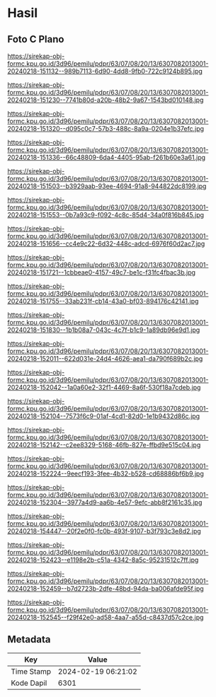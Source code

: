 # Hasil

## Foto C Plano

https://sirekap-obj-formc.kpu.go.id/3d96/pemilu/pdpr/63/07/08/20/13/6307082013001-20240218-151132--989b7113-6d90-4dd8-9fb0-722c9124b895.jpg

https://sirekap-obj-formc.kpu.go.id/3d96/pemilu/pdpr/63/07/08/20/13/6307082013001-20240218-151230--7741b80d-a20b-48b2-9a67-1543bd010148.jpg

https://sirekap-obj-formc.kpu.go.id/3d96/pemilu/pdpr/63/07/08/20/13/6307082013001-20240218-151320--d095c0c7-57b3-488c-8a9a-0204e1b37efc.jpg

https://sirekap-obj-formc.kpu.go.id/3d96/pemilu/pdpr/63/07/08/20/13/6307082013001-20240218-151336--66c48809-6da4-4405-95ab-f261b60e3a61.jpg

https://sirekap-obj-formc.kpu.go.id/3d96/pemilu/pdpr/63/07/08/20/13/6307082013001-20240218-151503--b3929aab-93ee-4694-91a8-944822dc8199.jpg

https://sirekap-obj-formc.kpu.go.id/3d96/pemilu/pdpr/63/07/08/20/13/6307082013001-20240218-151553--0b7a93c9-f092-4c8c-85d4-34a0f816b845.jpg

https://sirekap-obj-formc.kpu.go.id/3d96/pemilu/pdpr/63/07/08/20/13/6307082013001-20240218-151656--cc4e9c22-6d32-448c-adcd-6976f60d2ac7.jpg

https://sirekap-obj-formc.kpu.go.id/3d96/pemilu/pdpr/63/07/08/20/13/6307082013001-20240218-151721--1cbbeae0-4157-49c7-be1c-f31fc4fbac3b.jpg

https://sirekap-obj-formc.kpu.go.id/3d96/pemilu/pdpr/63/07/08/20/13/6307082013001-20240218-151755--33ab231f-cb14-43a0-bf03-894176c42141.jpg

https://sirekap-obj-formc.kpu.go.id/3d96/pemilu/pdpr/63/07/08/20/13/6307082013001-20240218-151830--1b1b08a7-043c-4c7f-b1c9-1a89db96e9d1.jpg

https://sirekap-obj-formc.kpu.go.id/3d96/pemilu/pdpr/63/07/08/20/13/6307082013001-20240218-152011--622d031e-24d4-4626-aea1-da790f689b2c.jpg

https://sirekap-obj-formc.kpu.go.id/3d96/pemilu/pdpr/63/07/08/20/13/6307082013001-20240218-152042--1a0a60e2-32f1-4469-8a6f-530f18a7cdeb.jpg

https://sirekap-obj-formc.kpu.go.id/3d96/pemilu/pdpr/63/07/08/20/13/6307082013001-20240218-152104--7573f6c9-01af-4cd1-82d0-1e1b9432d86c.jpg

https://sirekap-obj-formc.kpu.go.id/3d96/pemilu/pdpr/63/07/08/20/13/6307082013001-20240218-152142--c2ee8329-5168-46fb-827e-ffbd9e515c04.jpg

https://sirekap-obj-formc.kpu.go.id/3d96/pemilu/pdpr/63/07/08/20/13/6307082013001-20240218-152224--9eecf193-3fee-4b32-b528-cd68886bf6b9.jpg

https://sirekap-obj-formc.kpu.go.id/3d96/pemilu/pdpr/63/07/08/20/13/6307082013001-20240218-152304--3977a4d9-aa6b-4e57-9efc-abb8f2161c35.jpg

https://sirekap-obj-formc.kpu.go.id/3d96/pemilu/pdpr/63/07/08/20/13/6307082013001-20240218-154447--20f2e0f0-fc0b-493f-9107-b3f793c3e8d2.jpg

https://sirekap-obj-formc.kpu.go.id/3d96/pemilu/pdpr/63/07/08/20/13/6307082013001-20240218-152423--e1198e2b-c51a-4342-8a5c-95231512c7ff.jpg

https://sirekap-obj-formc.kpu.go.id/3d96/pemilu/pdpr/63/07/08/20/13/6307082013001-20240218-152459--b7d2723b-2dfe-48bd-94da-ba006afde95f.jpg

https://sirekap-obj-formc.kpu.go.id/3d96/pemilu/pdpr/63/07/08/20/13/6307082013001-20240218-152545--f29f42e0-ad58-4aa7-a55d-c8437d57c2ce.jpg


## Metadata

| Key        | Value               |
| ---------- | ------------------- |
| Time Stamp | 2024-02-19 06:21:02 |
| Kode Dapil | 6301                |



